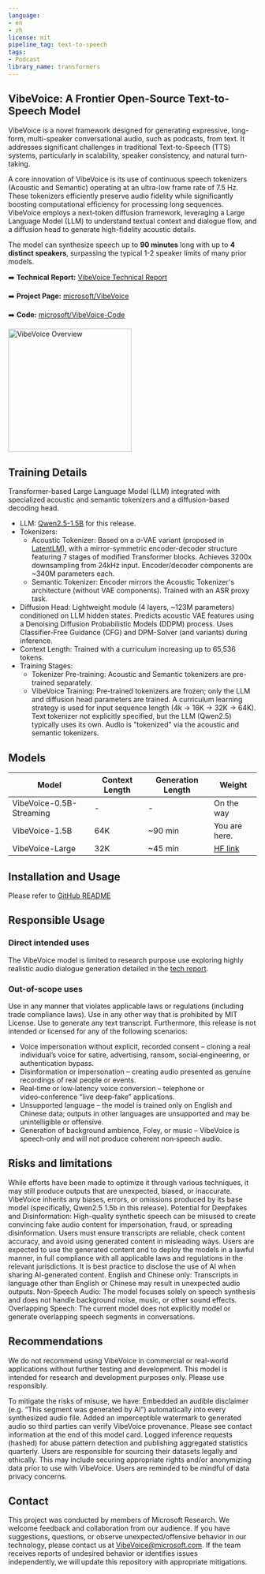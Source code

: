 ```yaml
---
language:
- en
- zh
license: mit
pipeline_tag: text-to-speech
tags:
- Podcast
library_name: transformers
---
```


## VibeVoice: A Frontier Open-Source Text-to-Speech Model

VibeVoice is a novel framework designed for generating expressive, long-form, multi-speaker conversational audio, such as podcasts, from text. It addresses significant challenges in traditional Text-to-Speech (TTS) systems, particularly in scalability, speaker consistency, and natural turn-taking.

A core innovation of VibeVoice is its use of continuous speech tokenizers (Acoustic and Semantic) operating at an ultra-low frame rate of 7.5 Hz. These tokenizers efficiently preserve audio fidelity while significantly boosting computational efficiency for processing long sequences. VibeVoice employs a next-token diffusion framework, leveraging a Large Language Model (LLM) to understand textual context and dialogue flow, and a diffusion head to generate high-fidelity acoustic details.

The model can synthesize speech up to **90 minutes** long with up to **4 distinct speakers**, surpassing the typical 1-2 speaker limits of many prior models. 

➡️ **Technical Report:** [VibeVoice Technical Report](https://arxiv.org/abs/2508.19205)

➡️ **Project Page:** [microsoft/VibeVoice](https://microsoft.github.io/VibeVoice)

➡️ **Code:** [microsoft/VibeVoice-Code](https://github.com/microsoft/VibeVoice)

<p align="left">
  <img src="figures/Fig1.png" alt="VibeVoice Overview" height="250px">
</p>

## Training Details
Transformer-based Large Language Model (LLM) integrated with specialized acoustic and semantic tokenizers and a diffusion-based decoding head.
- LLM: [Qwen2.5-1.5B](https://huggingface.co/Qwen/Qwen2.5-1.5B) for this release.
- Tokenizers:
    - Acoustic Tokenizer: Based on a σ-VAE variant (proposed in [LatentLM](https://arxiv.org/pdf/2412.08635)), with a mirror-symmetric encoder-decoder structure featuring 7 stages of modified Transformer blocks. Achieves 3200x downsampling from 24kHz input. Encoder/decoder components are ~340M parameters each.
    - Semantic Tokenizer: Encoder mirrors the Acoustic Tokenizer's architecture (without VAE components). Trained with an ASR proxy task.
- Diffusion Head: Lightweight module (4 layers, ~123M parameters) conditioned on LLM hidden states. Predicts acoustic VAE features using a Denoising Diffusion Probabilistic Models (DDPM) process. Uses Classifier-Free Guidance (CFG) and DPM-Solver (and variants) during inference.
- Context Length: Trained with a curriculum increasing up to 65,536 tokens.
- Training Stages:
    - Tokenizer Pre-training: Acoustic and Semantic tokenizers are pre-trained separately.
    - VibeVoice Training: Pre-trained tokenizers are frozen; only the LLM and diffusion head parameters are trained. A curriculum learning strategy is used for input sequence length (4k -> 16K -> 32K -> 64K). Text tokenizer not explicitly specified, but the LLM (Qwen2.5) typically uses its own. Audio is "tokenized" via the acoustic and semantic tokenizers.


## Models
| Model | Context Length | Generation Length |  Weight |
|-------|----------------|----------|----------|
| VibeVoice-0.5B-Streaming | - | - | On the way |
| VibeVoice-1.5B | 64K | ~90 min | You are here. |
| VibeVoice-Large| 32K | ~45 min | [HF link](https://huggingface.co/microsoft/VibeVoice-Large) |

## Installation and Usage

Please refer to [GitHub README](https://github.com/microsoft/VibeVoice?tab=readme-ov-file#installation)

## Responsible Usage
### Direct intended uses
The VibeVoice model is limited to research purpose use exploring highly realistic audio dialogue generation detailed in the [tech report](https://arxiv.org/pdf/2508.19205). 

### Out-of-scope uses
Use in any manner that violates applicable laws or regulations (including trade compliance laws). Use in any other way that is prohibited by MIT License. Use to generate any text transcript. Furthermore, this release is not intended or licensed for any of the following scenarios:

- Voice impersonation without explicit, recorded consent – cloning a real individual’s voice for satire, advertising, ransom, social‑engineering, or authentication bypass.
- Disinformation or impersonation – creating audio presented as genuine recordings of real people or events.
- Real‑time or low‑latency voice conversion – telephone or video‑conference “live deep‑fake” applications.
- Unsupported language – the model is trained only on English and Chinese data; outputs in other languages are unsupported and may be unintelligible or offensive.
- Generation of background ambience, Foley, or music – VibeVoice is speech‑only and will not produce coherent non‑speech audio.


## Risks and limitations
While efforts have been made to optimize it through various techniques, it may still produce outputs that are unexpected, biased, or inaccurate. VibeVoice inherits any biases, errors, or omissions produced by its base model (specifically, Qwen2.5 1.5b in this release). 
Potential for Deepfakes and Disinformation: High-quality synthetic speech can be misused to create convincing fake audio content for impersonation, fraud, or spreading disinformation. Users must ensure transcripts are reliable, check content accuracy, and avoid using generated content in misleading ways. Users are expected to use the generated content and to deploy the models in a lawful manner, in full compliance with all applicable laws and regulations in the relevant jurisdictions. It is best practice to disclose the use of AI when sharing AI-generated content.
English and Chinese only: Transcripts in language other than English or Chinese may result in unexpected audio outputs.
Non-Speech Audio: The model focuses solely on speech synthesis and does not handle background noise, music, or other sound effects.
Overlapping Speech: The current model does not explicitly model or generate overlapping speech segments in conversations.


## Recommendations
We do not recommend using VibeVoice in commercial or real-world applications without further testing and development. This model is intended for research and development purposes only. Please use responsibly.

To mitigate the risks of misuse, we have:
Embedded an audible disclaimer (e.g. “This segment was generated by AI”) automatically into every synthesized audio file.
Added an imperceptible watermark to generated audio so third parties can verify VibeVoice provenance. Please see contact information at the end of this model card.
Logged inference requests (hashed) for abuse pattern detection and publishing aggregated statistics quarterly.
Users are responsible for sourcing their datasets legally and ethically. This may include securing appropriate rights and/or anonymizing data prior to use with VibeVoice. Users are reminded to be mindful of data privacy concerns. 


## Contact
This project was conducted by members of Microsoft Research. We welcome feedback and collaboration from our audience. If you have suggestions, questions, or observe unexpected/offensive behavior in our technology, please contact us at VibeVoice@microsoft.com.
If the team receives reports of undesired behavior or identifies issues independently, we will update this repository with appropriate mitigations.
